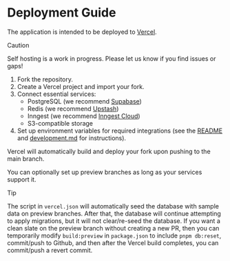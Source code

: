 # Deployment Guide

The application is intended to be deployed to [Vercel](https://vercel.com).

> [!CAUTION]
> Self hosting is a work in progress. Please let us know if you find issues or gaps!

1. Fork the repository.
1. Create a Vercel project and import your fork.
1. Connect essential services:
    - PostgreSQL (we recommend [Supabase](https://supabase.com))
    - Redis (we recommend [Upstash](https://upstash.com))
    - Inngest (we recommend [Inngest Cloud](https://www.inngest.com/cloud))
    - S3-compatible storage
1. Set up environment variables for required integrations (see the [README](README.md#set-up-environment-variables) and [development.md](development.md#optional-integrations) for instructions).

Vercel will automatically build and deploy your fork upon pushing to the main branch.

You can optionally set up preview branches as long as your services support it.

> [!TIP]
> The script in `vercel.json` will automatically seed the database with sample data on preview branches. After that, the database will continue attempting to apply migrations, but it will not clear/re-seed the database. If you want a clean slate on the preview branch without creating a new PR, then you can temporarily modify `build:preview` in `package.json` to include `pnpm db:reset`, commit/push to Github, and then after the Vercel build completes, you can commit/push a revert commit.
